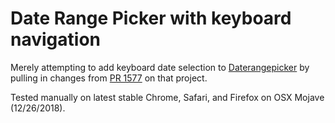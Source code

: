 # Date Range Picker with keyboard navigation

Merely attempting to add keyboard date selection to [Daterangepicker](https://github.com/dangrossman/daterangepicker) by pulling in changes from [PR 1577](https://github.com/dangrossman/daterangepicker/pull/1577/) on that project.

Tested manually on latest stable Chrome, Safari, and Firefox on OSX Mojave (12/26/2018).
